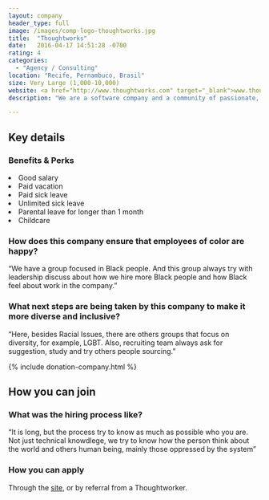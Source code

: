 ```yaml
---
layout: company
header_type: full
image: /images/comp-logo-thoughtworks.jpg
title:  "Thoughtworks"
date:   2016-04-17 14:51:28 -0700
rating: 4
categories:
  - "Agency / Consulting"
location: "Recife, Pernambuco, Brasil"
size: Very Large (1,000-10,000)
website: <a href="http://www.thoughtworks.com" target="_blank">www.thoughtworks.com</a>
description: "We are a software company and a community of passionate, purpose-led individuals. We think disruptively to deliver technology to address our clients' toughest challenges, all while seeking to revolutionize the IT industry and create positive social change."

---
```


## Key details

<div class="company-results_benefits">
  <h3>Benefits &amp; Perks</h3>
  <li>Good salary</li>
  <li>Paid vacation</li>
  <li>Paid sick leave</li>
  <li>Unlimited sick leave</li>
  <li>Parental leave for longer than 1 month</li>
  <li>Childcare</li>
</div>

<div class="company-results_happiness">
  <h3>How does this company ensure that employees of color are happy?</h3>
  <p>“We have a group focused in Black people. And this group always try with leadership discuss about how we hire more Black people and how Black feel about work in the company.”</p>
</div>

<div class="company-results_nextsteps">
  <h3>What next steps are being taken by this company to make it more diverse and inclusive?</h3>
  <p>“Here, besides Racial Issues, there are others groups that focus on diversity, for example, LGBT. Also, recruiting team always ask for suggestion, study and try others people sourcing.”</p>
</div>

{% include donation-company.html %}

## How you can join

<div class="company-results_hiringprocess">
  <h3>What was the hiring process like?</h3>
  <p>“It is long, but the process try to know as much as possible who you are. Not just technical knowdlege, we try to know how the person think about the world and others human being, mainly those oppressed by the system”</p>
</div>

<div class="company-results_apply">
  <h3>How you can apply</h3>
  <p>Through the <a href="https://www.thoughtworks.com/careers" target="_blank">site</a>, or by referral from a Thoughtworker.</p>
</div>
